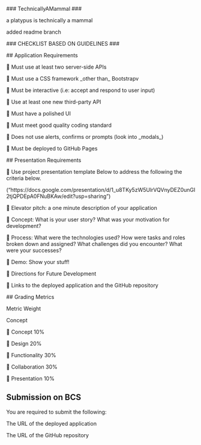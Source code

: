 <p>### TechnicallyAMammal ###</p>

<p>a platypus is technically a mammal</p>

<p>added readme branch</p>
<p></p>
<p>### CHECKLIST BASED ON GUIDELINES ###</p>
<p>## Application Requirements</p>
<p>	Must use at least two server-side APIs</p>
<p>	Must use a CSS framework _other than_ Bootstrapv
<p>	Must be interactive (i.e: accept and respond to user input)</p>
<p>	Use at least one new third-party API</p>
<p>	Must have a polished UI</p>
<p>	Must meet good quality coding standard</p>
<p>	Does not use alerts, confirms or prompts (look into _modals_)</p>
<p>	Must be deployed to GitHub Pages</p>

<p></p>
<p>## Presentation Requirements </p>
<p>	Use project presentation template Below to address the following the criteria below.</p>
(“https://docs.google.com/presentation/d/1_u8TKy5zW5UlrVQVnyDEZ0unGI2tjQPDEpA0FNuBKAw/edit?usp=sharing”) 
<p>	Elevator pitch: a one minute description of your application</p>
<p>	Concept: What is your user story? What was your motivation for development?</p>
<p>	Process: What were the technologies used? How were tasks and roles broken down and assigned? What challenges did you encounter? What were your successes?</p>
<p>	Demo: Show your stuff!</p>
<p>	Directions for Future Development</p>
 	Links to the deployed application and the GitHub repository</p> 

<p>
## Grading Metrics
<p>Metric	Weight</p>
<p>Concept</p>
<p>		Concept  	10%
<p>		Design	20%
<p>		Functionality	30%
<p>		Collaboration	30%</p>
<p>		Presentation	10%</p>			


## Submission on BCS
<p>You are required to submit the following:</p>
<p>The URL of the deployed application
<p>The URL of the GitHub repository
 
 



